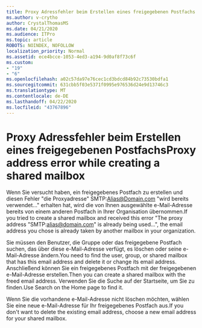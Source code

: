 ```yaml
---
title: Proxy Adressfehler beim Erstellen eines freigegebenen Postfachs
ms.author: v-crytho
author: CrystalThomasMS
ms.date: 04/21/2020
ms.audience: ITPro
ms.topic: article
ROBOTS: NOINDEX, NOFOLLOW
localization_priority: Normal
ms.assetid: ece4bcce-1053-4ed3-a194-9d0af8f73c6f
ms.custom:
- "19"
- "6"
ms.openlocfilehash: a02c57da97e76cec1cd3bdcd84b92c73530bdfa1
ms.sourcegitcommit: 631cbb5f03e5371f0995e976536d24e9d13746c3
ms.translationtype: MT
ms.contentlocale: de-DE
ms.lasthandoff: 04/22/2020
ms.locfileid: "43767896"
---
```

# <a name="proxy-address-error-while-creating-a-shared-mailbox"></a><span data-ttu-id="de5d5-102">Proxy Adressfehler beim Erstellen eines freigegebenen Postfachs</span><span class="sxs-lookup"><span data-stu-id="de5d5-102">Proxy address error while creating a shared mailbox</span></span>

<span data-ttu-id="de5d5-103">Wenn Sie versucht haben, ein freigegebenes Postfach zu erstellen und diesen Fehler "die Proxyadresse" SMTP:Alias@Domain.com "wird bereits verwendet..." erhalten hat, wird die von Ihnen ausgewählte e-Mail-Adresse bereits von einem anderen Postfach in Ihrer Organisation übernommen.</span><span class="sxs-lookup"><span data-stu-id="de5d5-103">If you tried to create a shared mailbox and received this error "The proxy address "SMTP:alias@domain.com" is already being used…", the email address you chose is already taken by another mailbox in your organization.</span></span>
  
<span data-ttu-id="de5d5-104">Sie müssen den Benutzer, die Gruppe oder das freigegebene Postfach suchen, das über diese e-Mail-Adresse verfügt, es löschen oder seine e-Mail-Adresse ändern.</span><span class="sxs-lookup"><span data-stu-id="de5d5-104">You need to find the user, group, or shared mailbox that has this email address and delete it or change its email address.</span></span> <span data-ttu-id="de5d5-105">Anschließend können Sie ein freigegebenes Postfach mit der freigegebenen e-Mail-Adresse erstellen.</span><span class="sxs-lookup"><span data-stu-id="de5d5-105">Then you can create a shared mailbox with the freed email address.</span></span> <span data-ttu-id="de5d5-106">Verwenden Sie die Suche auf der Startseite, um Sie zu finden.</span><span class="sxs-lookup"><span data-stu-id="de5d5-106">Use Search on the Home page to find it.</span></span>
  
<span data-ttu-id="de5d5-107">Wenn Sie die vorhandene e-Mail-Adresse nicht löschen möchten, wählen Sie eine neue e-Mail-Adresse für Ihr freigegebenes Postfach aus.</span><span class="sxs-lookup"><span data-stu-id="de5d5-107">If you don't want to delete the existing email address, choose a new email address for your shared mailbox.</span></span>
  